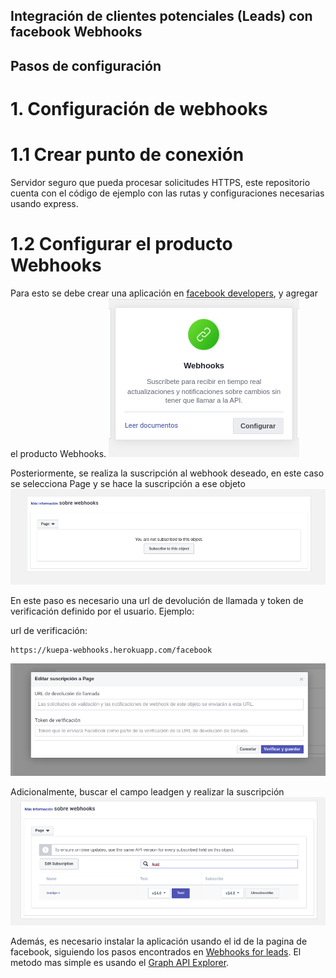 ## Integración de clientes potenciales (Leads) con facebook Webhooks

## Pasos de configuración

# 1. Configuración de webhooks
# 1.1 Crear punto de conexión
Servidor seguro que pueda procesar solicitudes HTTPS, este repositorio cuenta con el código de ejemplo con las rutas y configuraciones necesarias usando express.

# 1.2 Configurar el producto Webhooks
Para esto se debe crear una aplicación en [facebook developers](https://developers.facebook.com/apps/), y agregar el producto Webhooks.
![Producto Webhooks](https://github.com/DonovanSB/webhooks/blob/main/assets/webhooks-product.png)

Posteriormente, se realiza la suscripción al webhook deseado, en este caso se selecciona Page y se hace la suscripción a ese objeto
![Page Webhook](https://github.com/DonovanSB/webhooks/blob/main/assets/page-subs.png)

En este paso es necesario una url de devolución de llamada y token de verificación definido por el usuario.
Ejemplo:

url de verificación:
```
https://kuepa-webhooks.herokuapp.com/facebook
```
![Url devolución de llamada](https://github.com/DonovanSB/webhooks/blob/main/assets/subscription.png)

Adicionalmente, buscar el campo leadgen y realizar la suscripción
![Url devolución de llamada](https://github.com/DonovanSB/webhooks/blob/main/assets/lead-subs.png)

Además, es necesario instalar la aplicación usando el id de la pagina de facebook, siguiendo los pasos encontrados en [Webhooks for leads](https://developers.facebook.com/docs/graph-api/webhooks/getting-started/webhooks-for-leadgen). El metodo mas simple es usando el [Graph API Explorer](https://developers.facebook.com/tools/explorer).




